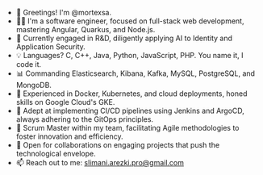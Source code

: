 - 👋 Greetings! I'm @mortexsa.
- 👨‍💻 I'm a software engineer, focused on full-stack web development, mastering Angular, Quarkus, and Node.js.
- 🔬 Currently engaged in R&D, diligently applying AI to Identity and Application Security.
- 💡 Languages? C, C++, Java, Python, JavaScript, PHP. You name it, I code it.
- 📊 Commanding Elasticsearch, Kibana, Kafka, MySQL, PostgreSQL, and MongoDB.
- 🚀 Experienced in Docker, Kubernetes, and cloud deployments, honed skills on Google Cloud's GKE.
- 🔄 Adept at implementing CI/CD pipelines using Jenkins and ArgoCD, always adhering to the GitOps principles.
- 👥 Scrum Master within my team, facilitating Agile methodologies to foster innovation and efficiency.
- 🤝 Open for collaborations on engaging projects that push the technological envelope.
- 📫 Reach out to me: slimani.arezki.pro@gmail.com
